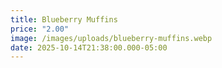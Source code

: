 ```yaml
---
title: Blueberry Muffins
price: "2.00"
image: /images/uploads/blueberry-muffins.webp
date: 2025-10-14T21:38:00.000-05:00
---
```

